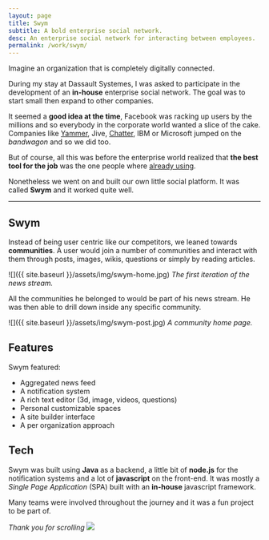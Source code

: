 ```yaml
---
layout: page
title: Swym
subtitle: A bold enterprise social network.
desc: An enterprise social network for interacting between employees.
permalink: /work/swym/
---
```


<div class="pretty-links">

<p class="lead lead-about">Imagine an organization that is completely digitally connected.</p>

During my stay at Dassault Systemes, I was asked to participate in the development of an **in-house** enterprise social network. The goal was to start small then expand to other companies.

It seemed a **good idea at the time**, Facebook was racking up users by the millions and so everybody in the corporate world wanted a slice of the cake. Companies like [Yammer](https://www.yammer.com/), Jive, [Chatter](http://www.salesforce.com/eu/chatter/overview/), IBM or Microsoft jumped on the *bandwagon* and so we did too.

But of course, all this was before the enterprise world realized that **the best tool for the job** was the one people where [already using](https://hbr.org/2015/04/why-no-one-uses-the-corporate-social-network).

Nonetheless we went on and built our own little social platform. It was called **Swym** and it worked quite well.

---

## Swym
Instead of being user centric like our competitors, we leaned towards **communities**. A user would join a number of communities and interact with them through posts, images, wikis, questions or simply by reading articles.

![]({{ site.baseurl }}/assets/img/swym-home.jpg)
*The first iteration of the news stream.*

All the communities he belonged to would be part of his news stream. He was then able to drill down inside any specific community.

![]({{ site.baseurl }}/assets/img/swym-post.jpg)
*A community home page.*

## Features
Swym featured:

* Aggregated news feed
* A notification system
* A rich text editor (3d, image, videos, questions)
* Personal customizable spaces
* A site builder interface
* A per organization approach

## Tech
Swym was built using **Java** as a backend, a little bit of **node.js** for the notification systems and a lot of **javascript** on the front-end. It was mostly a *Single Page Application* (SPA) built with an **in-house** javascript framework.

Many teams were involved throughout the journey and it was a fun project to be part of.

<em>Thank you for scrolling</em> <img src="{{ site.baseurl }}/assets/img/wink.png" class="emoji left">

</div>

